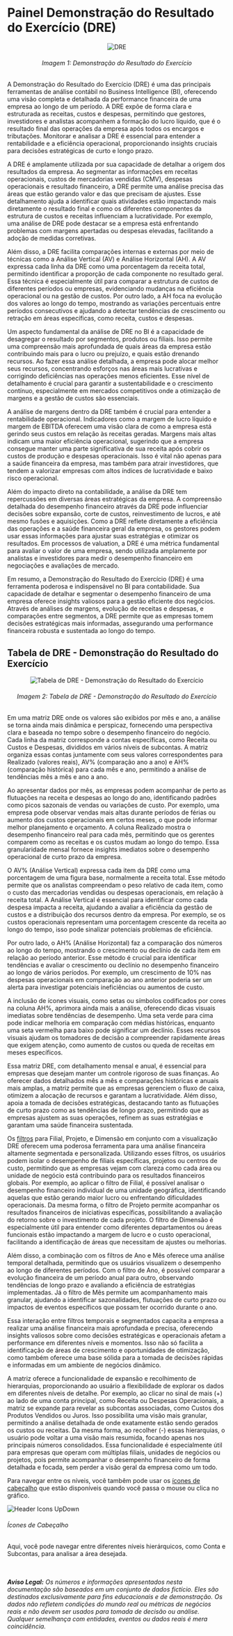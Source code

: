 # Painel Demonstração do Resultado do Exercício (DRE)

<p><div align="center">
  <img src="../../assets/con/con_dre.png" alt="DRE">
  <h6>Imagem 1: Demonstração do Resultado do Exercício</h6>
</div></p>

A Demonstração do Resultado do Exercício (DRE) é uma das principais ferramentas de análise contábil no Business Intelligence (BI), oferecendo uma visão completa e detalhada da performance financeira de uma empresa ao longo de um período. A DRE expõe de forma clara e estruturada as receitas, custos e despesas, permitindo que gestores, investidores e analistas acompanhem a formação do lucro líquido, que é o resultado final das operações da empresa após todos os encargos e tributações. Monitorar e analisar a DRE é essencial para entender a rentabilidade e a eficiência operacional, proporcionando insights cruciais para decisões estratégicas de curto e longo prazo.

A DRE é amplamente utilizada por sua capacidade de detalhar a origem dos resultados da empresa. Ao segmentar as informações em receitas operacionais, custos de mercadorias vendidas (CMV), despesas operacionais e resultado financeiro, a DRE permite uma análise precisa das áreas que estão gerando valor e das que precisam de ajustes. Esse detalhamento ajuda a identificar quais atividades estão impactando mais diretamente o resultado final e como os diferentes componentes da estrutura de custos e receitas influenciam a lucratividade. Por exemplo, uma análise de DRE pode destacar se a empresa está enfrentando problemas com margens apertadas ou despesas elevadas, facilitando a adoção de medidas corretivas.

Além disso, a DRE facilita comparações internas e externas por meio de técnicas como a Análise Vertical (AV) e Análise Horizontal (AH). A AV expressa cada linha da DRE como uma porcentagem da receita total, permitindo identificar a proporção de cada componente no resultado geral. Essa técnica é especialmente útil para comparar a estrutura de custos de diferentes períodos ou empresas, evidenciando mudanças na eficiência operacional ou na gestão de custos. Por outro lado, a AH foca na evolução dos valores ao longo do tempo, mostrando as variações percentuais entre períodos consecutivos e ajudando a detectar tendências de crescimento ou retração em áreas específicas, como receita, custos e despesas.

Um aspecto fundamental da análise de DRE no BI é a capacidade de desagregar o resultado por segmentos, produtos ou filiais. Isso permite uma compreensão mais aprofundada de quais áreas da empresa estão contribuindo mais para o lucro ou prejuízo, e quais estão drenando recursos. Ao fazer essa análise detalhada, a empresa pode alocar melhor seus recursos, concentrando esforços nas áreas mais lucrativas e corrigindo deficiências nas operações menos eficientes. Esse nível de detalhamento é crucial para garantir a sustentabilidade e o crescimento contínuo, especialmente em mercados competitivos onde a otimização de margens e a gestão de custos são essenciais.

A análise de margens dentro da DRE também é crucial para entender a rentabilidade operacional. Indicadores como a margem de lucro líquido e margem de EBITDA oferecem uma visão clara de como a empresa está gerindo seus custos em relação às receitas geradas. Margens mais altas indicam uma maior eficiência operacional, sugerindo que a empresa consegue manter uma parte significativa de sua receita após cobrir os custos de produção e despesas operacionais. Isso é vital não apenas para a saúde financeira da empresa, mas também para atrair investidores, que tendem a valorizar empresas com altos índices de lucratividade e baixo risco operacional.

Além do impacto direto na contabilidade, a análise da DRE tem repercussões em diversas áreas estratégicas da empresa. A compreensão detalhada do desempenho financeiro através da DRE pode influenciar decisões sobre expansão, corte de custos, reinvestimento de lucros, e até mesmo fusões e aquisições. Como a DRE reflete diretamente a eficiência das operações e a saúde financeira geral da empresa, os gestores podem usar essas informações para ajustar suas estratégias e otimizar os resultados. Em processos de valuation, a DRE é uma métrica fundamental para avaliar o valor de uma empresa, sendo utilizada amplamente por analistas e investidores para medir o desempenho financeiro em negociações e avaliações de mercado.

Em resumo, a Demonstração do Resultado do Exercício (DRE) é uma ferramenta poderosa e indispensável no BI para contabilidade. Sua capacidade de detalhar e segmentar o desempenho financeiro de uma empresa oferece insights valiosos para a gestão eficiente dos negócios. Através de análises de margens, evolução de receitas e despesas, e comparações entre segmentos, a DRE permite que as empresas tomem decisões estratégicas mais informadas, assegurando uma performance financeira robusta e sustentada ao longo do tempo.

## Tabela de DRE - Demonstração do Resultado do Exercício

<p><div align="center">
  <img src="../../assets/con/con_dre_tabela.png" alt="Tabela de DRE - Demonstração do Resultado do Exercício">
  <h6>Imagem 2: Tabela de DRE - Demonstração do Resultado do Exercício</h6>
</div></p>

Em uma matriz DRE onde os valores são exibidos por mês e ano, a análise se torna ainda mais dinâmica e perspicaz, fornecendo uma perspectiva clara e baseada no tempo sobre o desempenho financeiro do negócio. Cada linha da matriz corresponde a contas específicas, como Receita ou Custos e Despesas, divididos em vários níveis de subcontas. A matriz organiza essas contas juntamente com seus valores correspondentes para Realizado (valores reais), AV% (comparação ano a ano) e AH% (comparação histórica) para cada mês e ano, permitindo a análise de tendências mês a mês e ano a ano.

Ao apresentar dados por mês, as empresas podem acompanhar de perto as flutuações na receita e despesas ao longo do ano, identificando padrões como picos sazonais de vendas ou variações de custo. Por exemplo, uma empresa pode observar vendas mais altas durante períodos de férias ou aumento dos custos operacionais em certos meses, o que pode informar melhor planejamento e orçamento. A coluna Realizado mostra o desempenho financeiro real para cada mês, permitindo que os gerentes comparem como as receitas e os custos mudam ao longo do tempo. Essa granularidade mensal fornece insights imediatos sobre o desempenho operacional de curto prazo da empresa.

O AV% (Análise Vertical) expressa cada item da DRE como uma porcentagem de uma figura base, normalmente a receita total. Esse método permite que os analistas compreendam o peso relativo de cada item, como o custo das mercadorias vendidas ou despesas operacionais, em relação à receita total. A Análise Vertical é essencial para identificar como cada despesa impacta a receita, ajudando a avaliar a eficiência da gestão de custos e a distribuição dos recursos dentro da empresa. Por exemplo, se os custos operacionais representam uma porcentagem crescente da receita ao longo do tempo, isso pode sinalizar potenciais problemas de eficiência.

Por outro lado, o AH% (Análise Horizontal) faz a comparação dos números ao longo do tempo, mostrando o crescimento ou declínio de cada item em relação ao período anterior. Esse método é crucial para identificar tendências e avaliar o crescimento ou declínio no desempenho financeiro ao longo de vários períodos. Por exemplo, um crescimento de 10% nas despesas operacionais em comparação ao ano anterior poderia ser um alerta para investigar potenciais ineficiências ou aumentos de custo.

A inclusão de ícones visuais, como setas ou símbolos codificados por cores na coluna AH%, aprimora ainda mais a análise, oferecendo dicas visuais imediatas sobre tendências de desempenho. Uma seta verde para cima pode indicar melhoria em comparação com médias históricas, enquanto uma seta vermelha para baixo pode significar um declínio. Esses recursos visuais ajudam os tomadores de decisão a compreender rapidamente áreas que exigem atenção, como aumento de custos ou queda de receitas em meses específicos.

Essa matriz DRE, com detalhamento mensal e anual, é essencial para empresas que desejam manter um controle rigoroso de suas finanças. Ao oferecer dados detalhados mês a mês e comparações históricas e anuais mais amplas, a matriz permite que as empresas gerenciem o fluxo de caixa, otimizem a alocação de recursos e garantam a lucratividade. Além disso, apoia a tomada de decisões estratégicas, destacando tanto as flutuações de curto prazo como as tendências de longo prazo, permitindo que as empresas ajustem as suas operações, refinem as suas estratégias e garantam uma saúde financeira sustentada.

Os [filtros](https://idea-technology-it.github.io/docs-idea/contabilidade/intro/#filtros) para Filial, Projeto, e Dimensão em conjunto com a visualização DRE oferecem uma poderosa ferramenta para uma análise financeira altamente segmentada e personalizada. Utilizando esses filtros, os usuários podem isolar o desempenho de filiais específicas, projetos ou centros de custo, permitindo que as empresas vejam com clareza como cada área ou unidade de negócio está contribuindo para os resultados financeiros globais. Por exemplo, ao aplicar o filtro de Filial, é possível analisar o desempenho financeiro individual de uma unidade geográfica, identificando aquelas que estão gerando maior lucro ou enfrentando dificuldades operacionais. Da mesma forma, o filtro de Projeto permite acompanhar os resultados financeiros de iniciativas específicas, possibilitando a avaliação do retorno sobre o investimento de cada projeto. O filtro de Dimensão é especialmente útil para entender como diferentes departamentos ou áreas funcionais estão impactando a margem de lucro e o custo operacional, facilitando a identificação de áreas que necessitam de ajustes ou melhorias.

Além disso, a combinação com os filtros de Ano e Mês oferece uma análise temporal detalhada, permitindo que os usuários visualizem o desempenho ao longo de diferentes períodos. Com o filtro de Ano, é possível comparar a evolução financeira de um período anual para outro, observando tendências de longo prazo e avaliando a eficiência de estratégias implementadas. Já o filtro de Mês permite um acompanhamento mais granular, ajudando a identificar sazonalidades, flutuações de curto prazo ou impactos de eventos específicos que possam ter ocorrido durante o ano. 

Essa interação entre filtros temporais e segmentados capacita a empresa a realizar uma análise financeira mais aprofundada e precisa, oferecendo insights valiosos sobre como decisões estratégicas e operacionais afetam a performance em diferentes níveis e momentos. Isso não só facilita a identificação de áreas de crescimento e oportunidades de otimização, como também oferece uma base sólida para a tomada de decisões rápidas e informadas em um ambiente de negócios dinâmico.

A matriz oferece a funcionalidade de expansão e recolhimento de hierarquias, proporcionando ao usuário a flexibilidade de explorar os dados em diferentes níveis de detalhe. Por exemplo, ao clicar no sinal de mais (+) ao lado de uma conta principal, como Receita ou Despesas Operacionais, a matriz se expande para revelar as subcontas associadas, como Custos dos Produtos Vendidos ou Juros. Isso possibilita uma visão mais granular, permitindo a análise detalhada de onde exatamente estão sendo gerados os custos ou receitas. Da mesma forma, ao recolher (-) essas hierarquias, o usuário pode voltar a uma visão mais resumida, focando apenas nos principais números consolidados. Essa funcionalidade é especialmente útil para empresas que operam com múltiplas filiais, unidades de negócios ou projetos, pois permite acompanhar o desempenho financeiro de forma detalhada e focada, sem perder a visão geral da empresa como um todo.

Para navegar entre os níveis, você tambêm pode usar os [ícones de cabeçalho](https://idea-technology-it.github.io/docs-idea/contabilidade/intro/#icones-de-cabecalho) que estão disponíveis quando você passa o mouse ou clica no gráfico.
<p><div align="left">
  <img src="../../assets/con/con_hi_updown.png" alt="Header Icons UpDown">
  <h6>Ícones de Cabeçalho</h6>
</div></p>
Aqui, você pode navegar entre diferentes níveis hierárquicos, como Conta e Subcontas, para analisar a área desejada.


<br><br>
***Aviso Legal:** Os números e informações apresentados nesta documentação são baseados em um conjunto de dados fictício. Eles são destinados exclusivamente para fins educacionais e de demonstração. Os dados não refletem condições do mundo real ou métricas de negócios reais e não devem ser usados ​​para tomada de decisão ou análise. Qualquer semelhança com entidades, eventos ou dados reais é mera coincidência.*
